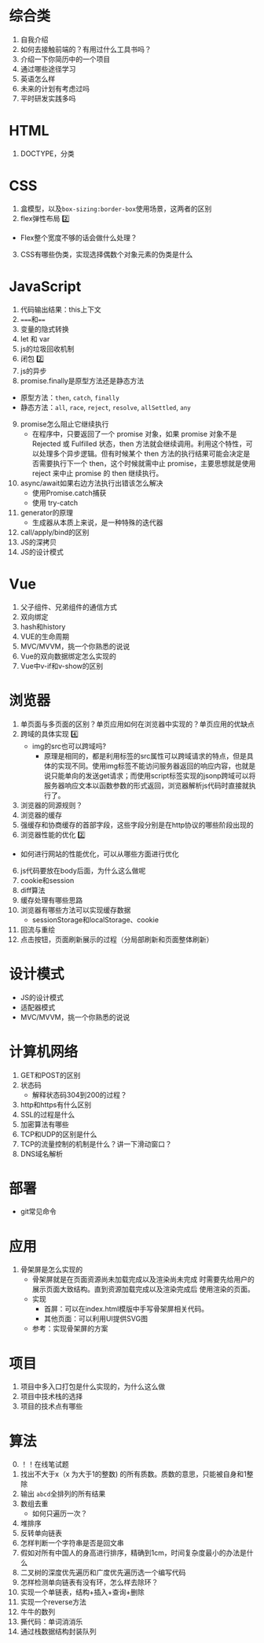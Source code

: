# 综合类
1. 自我介绍
2. 如何去接触前端的？有用过什么工具书吗？
3. 介绍一下你简历中的一个项目
4. 通过哪些途径学习
5. 英语怎么样
6. 未来的计划有考虑过吗
7. 平时研发实践多吗
# HTML
1. DOCTYPE，分类
# CSS
1. 盒模型，以及`box-sizing:border-box`使用场景，这两者的区别
2. flex弹性布局 :two:
- Flex整个宽度不够的话会做什么处理？
3. CSS有哪些伪类，实现选择偶数个对象元素的伪类是什么
# JavaScript
1. 代码输出结果：this上下文
2. `===`和`==`
3. 变量的隐式转换
4. let 和 var
5. js的垃圾回收机制
6. 闭包 :two:
7. js的异步
8. promise.finally是原型方法还是静态方法
- 原型方法：`then`, `catch`, `finally`
- 静态方法：`all`, `race`, `reject`, `resolve`, `allSettled`, `any`
9. promise怎么阻止它继续执行
   - 在程序中，只要返回了一个 promise 对象，如果 promise 对象不是 Rejected 或 Fulfilled 状态，then 方法就会继续调用。利用这个特性，可以处理多个异步逻辑。但有时候某个 then 方法的执行结果可能会决定是否需要执行下一个 then，这个时候就需中止 promise，主要思想就是使用 reject 来中止 promise 的 then 继续执行。
10. async/await如果右边方法执行出错该怎么解决
    - 使用Promise.catch捕获
    - 使用 try-catch
11. generator的原理
    - 生成器从本质上来说，是一种特殊的迭代器
12. call/apply/bind的区别
13. JS的深拷贝
14. JS的设计模式
# Vue
1. 父子组件、兄弟组件的通信方式
2. 双向绑定
3. hash和history
4. VUE的生命周期
5. MVC/MVVM，挑一个你熟悉的说说
6. Vue的双向数据绑定怎么实现的
7. Vue中v-if和v-show的区别
# 浏览器
1. 单页面与多页面的区别？单页应用如何在浏览器中实现的？单页应用的优缺点
2. 跨域的具体实现 :four:
   - img的src也可以跨域吗?
     - 原理是相同的，都是利用标签的src属性可以跨域请求的特点，但是具体的实现不同。使用img标签不能访问服务器返回的响应内容，也就是说只能单向的发送get请求；而使用script标签实现的jsonp跨域可以将服务器响应文本以函数参数的形式返回，浏览器解析js代码时直接就执行了。
3. 浏览器的同源规则？
4. 浏览器的缓存
5. 强缓存和协商缓存的首部字段，这些字段分别是在http协议的哪些阶段出现的
6. 浏览器性能的优化 :two:
  - 如何进行网站的性能优化，可以从哪些方面进行优化
6. js代码要放在body后面，为什么这么做呢
7. cookie和session
8. diff算法
9. 缓存处理有哪些思路
10. 浏览器有哪些方法可以实现缓存数据
    - sessionStorage和localStorage、cookie
11. 回流与重绘
12. 点击按钮，页面刷新展示的过程（分局部刷新和页面整体刷新）
# 设计模式
- JS的设计模式
- 适配器模式
- MVC/MVVM，挑一个你熟悉的说说
# 计算机网络
1. GET和POST的区别
2. 状态码
   - 解释状态码304到200的过程？
3. http和https有什么区别
4. SSL的过程是什么
5. 加密算法有哪些
6. TCP和UDP的区别是什么
7. TCP的流量控制的机制是什么？讲一下滑动窗口？
8. DNS域名解析
# 部署
- git常见命令
# 应用
1. 骨架屏是怎么实现的
   - 骨架屏就是在页面资源尚未加载完成以及渲染尚未完成 时需要先给用户的展示页面大致结构。直到资源加载完成以及渲染完成后 使用渲染的页面。
   - 实现
     - 首屏：可以在index.html模版中手写骨架屏相关代码。
     - 其他页面：可以利用UI提供SVG图
   - 参考：<a src="https://segmentfault.com/a/1190000040178183">实现骨架屏的方案</a>
# 项目
1. 项目中多入口打包是什么实现的，为什么这么做
2. 项目中技术栈的选择
3. 项目的技术点有哪些
# 算法
0. ！！在线笔试题
1. 找出不大于x（x 为大于1的整数) 的所有质数。质数的意思，只能被自身和1整除
2. 输出 `abcd`全排列的所有结果
3. 数组去重
   - 如何只遍历一次？
4. 堆排序
5. 反转单向链表
6. 怎样判断一个字符串是否是回文串
7. 假如对所有中国人的身高进行排序，精确到1cm，时间复杂度最小的办法是什么
8. 二叉树的深度优先遍历和广度优先遍历选一个编写代码
9. 怎样检测单向链表有没有环，怎么样去除环？
10. 实现一个单链表，结构+插入+查询+删除
11. 实现一个reverse方法
12. 牛牛的数列
13. 撕代码：单词消消乐
14. 通过栈数据结构封装队列

